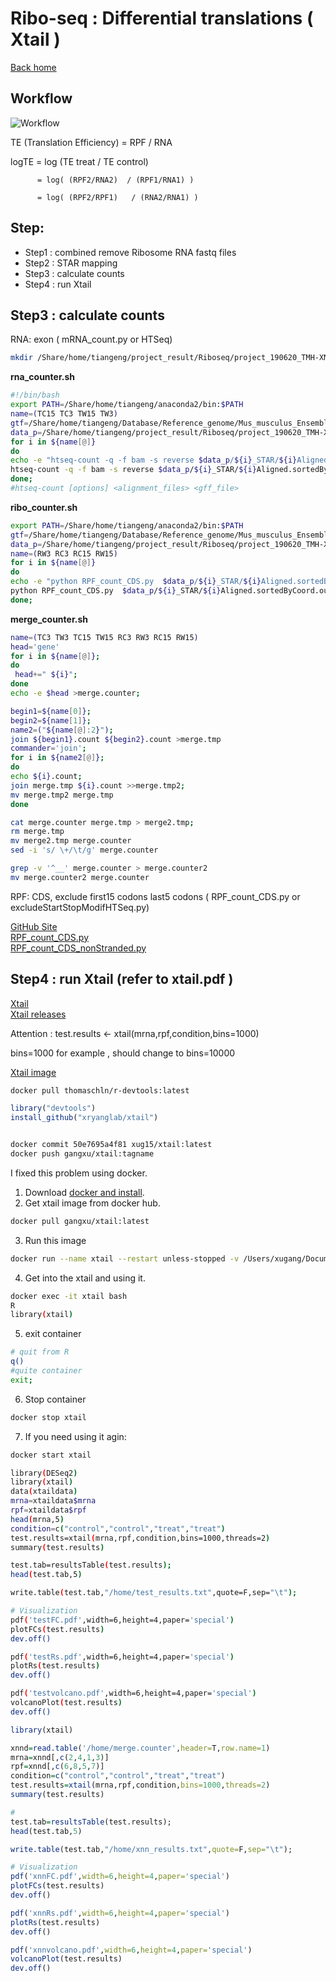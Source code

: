 # Ribo-seq : Differential translations ( Xtail )
[Back home](../README.md)

## Workflow
![Workflow](../image/a2.te.png)

TE (Translation Efficiency) = RPF / RNA

logTE = log (TE treat / TE control) 

          = log( (RPF2/RNA2)  / (RPF1/RNA1) )               

          = log( (RPF2/RPF1)   / (RNA2/RNA1) )

## Step:

* Step1 :  combined remove Ribosome RNA fastq files
* Step2 :  STAR mapping
* Step3 :  calculate counts
* Step4 :  run Xtail

## Step3 :  calculate counts   
RNA:  exon  ( mRNA_count.py  or HTSeq)  
```sh
mkdir /Share/home/tiangeng/project_result/Riboseq/project_190620_TMH-XNN/counter

```
**rna_counter.sh**
```sh
#!/bin/bash
export PATH=/Share/home/tiangeng/anaconda2/bin:$PATH
name=(TC15 TC3 TW15 TW3)
gtf=/Share/home/tiangeng/Database/Reference_genome/Mus_musculus_Ensembl_GRCm38_star_genome-index/Mus_musculus.GRCm38.95.gtf
data_p=/Share/home/tiangeng/project_result/Riboseq/project_190620_TMH-XNN/STAR
for i in ${name[@]}
do 
echo -e "htseq-count -q -f bam -s reverse $data_p/${i}_STAR/${i}Aligned.sortedByCoord.out.bam ${gtf} > ${i}.count";
htseq-count -q -f bam -s reverse $data_p/${i}_STAR/${i}Aligned.sortedByCoord.out.bam ${gtf} > ${i}.count;
done;
#htseq-count [options] <alignment_files> <gff_file>
```

**ribo_counter.sh**
```sh
export PATH=/Share/home/tiangeng/anaconda2/bin:$PATH
gtf=/Share/home/tiangeng/Database/Reference_genome/Mus_musculus_Ensembl_GRCm38_star_genome-index/Mus_musculus.GRCm38.95.gtf
data_p=/Share/home/tiangeng/project_result/Riboseq/project_190620_TMH-XNN/STAR
name=(RW3 RC3 RC15 RW15)
for i in ${name[@]}
do 
echo -e "python RPF_count_CDS.py  $data_p/${i}_STAR/${i}Aligned.sortedByCoord.out.bam ${gtf} > ${i}.count";
python RPF_count_CDS.py  $data_p/${i}_STAR/${i}Aligned.sortedByCoord.out.bam ${gtf} > ${i}.count;
done;
```

**merge_counter.sh**
```sh
name=(TC3 TW3 TC15 TW15 RC3 RW3 RC15 RW15)
head='gene'
for i in ${name[@]};
do
 head+=" ${i}";
done
echo -e $head >merge.counter;

begin1=${name[0]};
begin2=${name[1]};
name2=("${name[@]:2}");
join ${begin1}.count ${begin2}.count >merge.tmp
commander='join';
for i in ${name2[@]};
do 
echo ${i}.count;
join merge.tmp ${i}.count >>merge.tmp2;
mv merge.tmp2 merge.tmp
done

cat merge.counter merge.tmp > merge2.tmp;
rm merge.tmp
mv merge2.tmp merge.counter
sed -i 's/ \+/\t/g' merge.counter

grep -v '^__' merge.counter > merge.counter2
mv merge.counter2 merge.counter 

```

RPF:  CDS, exclude first15 codons last5 codons  ( RPF_count_CDS.py or excludeStartStopModifHTSeq.py)  

[GitHub Site](https://github.com/zhengtaoxiao/RPF-count-CDS)  
[RPF_count_CDS.py](RPF_count_CDS.py)  
[RPF_count_CDS_nonStranded.py](RPF_count_CDS_nonStranded.py)  

## Step4 :  run Xtail  (refer to xtail.pdf )

[Xtail](https://github.com/xryanglab/xtail)   
[Xtail releases](https://github.com/xryanglab/xtail/releases)

Attention : test.results <- xtail(mrna,rpf,condition,bins=1000)  

bins=1000 for example , should change to bins=10000  

[Xtail image](https://cloud.docker.com/u/gangxu/repository/docker/gangxu/xtail)
```sh
docker pull thomaschln/r-devtools:latest
```

```R
library("devtools")
install_github("xryanglab/xtail")
```
```sh

docker commit 50e7695a4f81 xug15/xtail:latest
docker push gangxu/xtail:tagname
```

I fixed this problem using docker.
1. Download [docker and install](https://www.docker.com/get-started).
2. Get xtail image from docker hub.
```sh
docker pull gangxu/xtail:latest
```
3. Run this image
```sh
docker run --name xtail --restart unless-stopped -v /Users/xugang/Documents/c-pycharm/git/sequencing_center/data:/home -dt gangxu/xtail:latest
```
4. Get into the xtail and using it.
```sh
docker exec -it xtail bash
R
library(xtail)
```
5. exit container
```sh
# quit from R
q()
#quite container
exit;
```
6. Stop container
```sh
docker stop xtail
```
7. If you need using it agin:
```sh
docker start xtail
```
```sh
library(DESeq2)
library(xtail)
data(xtaildata)
mrna=xtaildata$mrna
rpf=xtaildata$rpf
head(mrna,5)
condition=c("control","control","treat","treat")
test.results=xtail(mrna,rpf,condition,bins=1000,threads=2)
summary(test.results)

test.tab=resultsTable(test.results);
head(test.tab,5)

write.table(test.tab,"/home/test_results.txt",quote=F,sep="\t");

# Visualization
pdf('testFC.pdf',width=6,height=4,paper='special')
plotFCs(test.results)
dev.off()

pdf('testRs.pdf',width=6,height=4,paper='special')
plotRs(test.results)
dev.off()

pdf('testvolcano.pdf',width=6,height=4,paper='special')
volcanoPlot(test.results)
dev.off()
```

```R
library(xtail)

xnnd=read.table('/home/merge.counter',header=T,row.name=1)
mrna=xnnd[,c(2,4,1,3)]
rpf=xnnd[,c(6,8,5,7)]
condition=c("control","control","treat","treat")
test.results=xtail(mrna,rpf,condition,bins=1000,threads=2)
summary(test.results)

#
test.tab=resultsTable(test.results);
head(test.tab,5)

write.table(test.tab,"/home/xnn_results.txt",quote=F,sep="\t");

# Visualization
pdf('xnnFC.pdf',width=6,height=4,paper='special')
plotFCs(test.results)
dev.off()

pdf('xnnRs.pdf',width=6,height=4,paper='special')
plotRs(test.results)
dev.off()

pdf('xnnvolcano.pdf',width=6,height=4,paper='special')
volcanoPlot(test.results)
dev.off()

```






